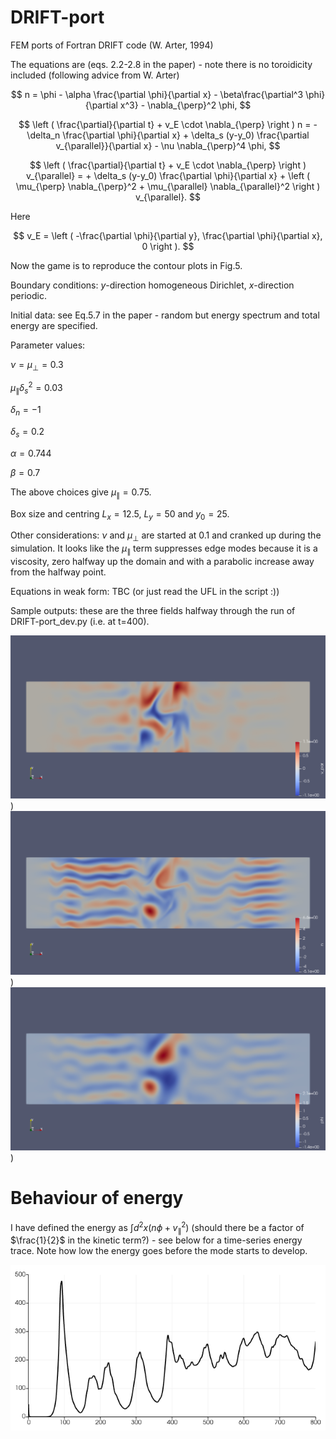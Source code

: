 # DRIFT-port
FEM ports of Fortran DRIFT code (W. Arter, 1994)

The equations are (eqs. 2.2-2.8 in the paper) - note there is no toroidicity included (following advice from W. Arter)

$$
n = \phi - \alpha \frac{\partial \phi}{\partial x} - \beta\frac{\partial^3 \phi}{\partial x^3} - \nabla_{\perp}^2 \phi,
$$

$$
\left ( \frac{\partial}{\partial t} + v_E \cdot \nabla_{\perp} \right ) n = - \delta_n \frac{\partial \phi}{\partial x} + \delta_s (y-y_0) \frac{\partial v_{\parallel}}{\partial x} - \nu \nabla_{\perp}^4 \phi,
$$

$$
\left ( \frac{\partial}{\partial t} + v_E \cdot \nabla_{\perp} \right ) v_{\parallel} = + \delta_s (y-y_0) \frac{\partial \phi}{\partial x} + \left ( \mu_{\perp} \nabla_{\perp}^2 + \mu_{\parallel} \nabla_{\parallel}^2 \right ) v_{\parallel}.
$$

Here

$$
v_E = \left ( -\frac{\partial \phi}{\partial y}, \frac{\partial \phi}{\partial x}, 0 \right ).
$$

Now the game is to reproduce the contour plots in Fig.5.

Boundary conditions: $y$-direction homogeneous Dirichlet, $x$-direction periodic.

Initial data: see Eq.5.7 in the paper - random but energy spectrum and total energy are specified.

Parameter values:

$\nu = \mu_{\perp} = 0.3$

$\mu_{\parallel} \delta_s^2 = 0.03$

$\delta_n = -1$

$\delta_s = 0.2$

$\alpha = 0.744$

$\beta = 0.7$

The above choices give $\mu_{\parallel} = 0.75$.

Box size and centring $L_x =12.5$, $L_y = 50$ and $y_0 = 25$.

Other considerations:
$\nu$ and $\mu_{\perp}$ are started at $0.1$ and cranked up during the simulation.  It looks like the $\mu_{\parallel}$ term suppresses edge modes because it is a viscosity, zero halfway up the domain and with a parabolic increase away from the halfway point.

Equations in weak form: TBC (or just read the UFL in the script :))

Sample outputs: these are the three fields halfway through the run of DRIFT-port_dev.py (i.e. at t=400).

![v_par](png/v_par_200.png "parallel velocity"))
![n](png/n_200.png "density"))
![phi](png/phi_200.png "potential"))

# Behaviour of energy

I have defined the energy as $\int d^2 x \left ( n \phi + v_{\parallel}^2 \right )$ (should there be a factor of $\frac{1}{2}$ in the kinetic term?) - see below for a time-series energy trace.  Note how low the energy goes before the mode starts to develop.

![energy](png/energy1.png "Time-evolution of the energy for the script {\tt DRIFT-port_dev.py} used to generate the fields shown above")

